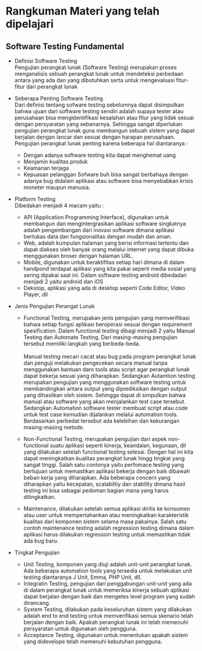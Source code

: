 # Rangkuman Materi yang telah dipelajari 

## Software Testing Fundamental

* Definisi Software Testing
<br>Pengujian perangkat lunak (Software Testing) merupakan proses menganalisis sebuah perangkat lunak untuk mendeteksi perbedaan antara yang ada dan yang dibutuhkan serta untuk mengevaluasi fitur-fitur dari  perangkat lunak <br>

* Seberapa Penting Software Testing
<br>Dari definisi tentang sofware testing sebelumnya dapat disimpulkan bahwa ujuan dari software testing sendiri adalah supaya tester atau perusahaan bisa mengidentifikasi kesalahan atau fitur yang tidak sesuai dengan persyaratan yang sebenarnya. Sehingga sangat diperlukan pengujian perangkat lunak guna membangun sebuah sistem yang dapat berjalan dengan lancar dan sesuai dengan harapan perusahaan. Pengujian perangkat lunak penting karena beberapa hal diantaranya :<br>
    * Dengan adanya software testing kita dapat menghemat uang
    * Menjamin kualitas produk
    * Keamanan terjaga
    * Kepuasan pelanggan
    Sofware buh bisa sangat berbahaya dengan adanya bug didalam aplikasi atau software bisa menyebabkan krisis moneter maupun manusia.

* Platform Testing<br>
Dibedakan menjadi 4 macam yaitu : <br>
    * API (Application Programming Interface), digunakan untuk membangun dan mengintergrasikan aplikasi software singkatnya adalah pengembangan dari inovasi software dimana aplikasi bertukas data dan fungsionalitas dengan mudah dan aman.
    * Web, adalah kumpulan halaman yang berisi informasi tertentu dan dapat diakses oleh banyak orang melalui internet yang dapat dibuka menggunakan broser dengan halaman URL.
    * Mobile, digunakan untuk beraktifitas setiap hari dimana di dalam handpond terdapat aplikasi yang kita pakai seperti media sosial yang sering dipakai saat ini. Dalam software testing android dibedadan menjadi 2 yaitu android dan iOS
    * Dekstop, aplikasi yang ada di desktop seperti Code Editor, Video Player, dll
* Jenis Pengujian Perangat Lunak<br>
    * Functional Testing, merupakan jenis pengujian yang memverifikasi bahwa setiap fungsi aplikasi beroperasi sesuai dengan requirement spesification. Dalam functional testing dibagi menjadi 2 yaitu Manual Testing dan Automate Testing. Dari masing-masing pengujian tersebut memiliki langkah yang berbeda-beda.<br>
    <br>Manual testing mecari cacat atau bug pada program perangkat lunak dan penguji melakukan pengecekan secara manual tanpa menggunakan bantuan daro tools atau script agar perangkat lunak dapat bekerja sesuai yang diharapkan. Sedangkan Autamtion testing merupakan pengujian yang menggunakan software testing untuk membandingkan antara output yang diprediksikan dengan output yang dihasilkan oleh sistem. Sehingga dapat di simpulkan bahwa manual atau software yang akan menjalankan test case tersebut. Sedangkan Automation software tester membuat script atau code untuk test case kemudian dijalankan melalui automation tools. Berdasarkan perbedat tersebut ada kelebihan dan kekurangan masing-masing metode.

    * Non-Functional Testing, merupakan pengujian dari aspek non-functional suatu aplikasi seperti kinerja, keandalan, kegunaan, dll yang dilakukan setelah functional testing selesai. Dengan hal ini kita dapat meningkatkan kualitas perangkat lunak hingg tingkat yang sangat tinggi. Salah satu contonya yaitu perfomace testing yang bertujuan untuk memastikan aplikasi bekerja dengan baik dibawah beban kerja yang diharapkan. Ada beberapa concern yang diharapkan yaitu kecepatan, scalabiltiy dan stability dimana hasil testing ini bisa sebagai pedoman bagian mana yang harus ditingkatkan.

    * Maintenance, dilakukan setelah semua aplikasi dirilis ke konsumen atau user untuk mempertahankan atau meningkatkan karakteristik kualitas dari komponen sistem selama masa pakainya. Salah satu contoh maintenance testing adalah regression testing dimana dalam aplikasi harus dilakukan regression testing untuk memastikan tidak ada bug baru.<br>

* Tingkat Pengujian<br>
    * Unit Testing, komponen yang diuji adalah unit-unit perangkat lunak. Ada beberapa automation tools yang tersedia untuk melakukan unit testing diantaranya J Unit, Emma, PHP Unit, dll.
    * Integratin Testing, pengujian dari penggabungan unit-unit yang ada di dalam perangkat lunak untuk memeriksa kinerja sebuah aplikasi dapat berjalan dengan baik dan mengetes level program yang sudah dirancang.
    * System Testing, dilakukan pada keseluruhan sistem yang dilakukan adalah end to end testing untuk memverifikasi semua skenario telah berjalan dengan baik. Apakah perangkat lunak ini telah memenuhi persyaratan untuk digunakan oleh pengguna.
    * Acceptance Testing, digunakan untuk menentukan apakah sistem yang didevelope telah memenuhi kebutuhan pengguna.
